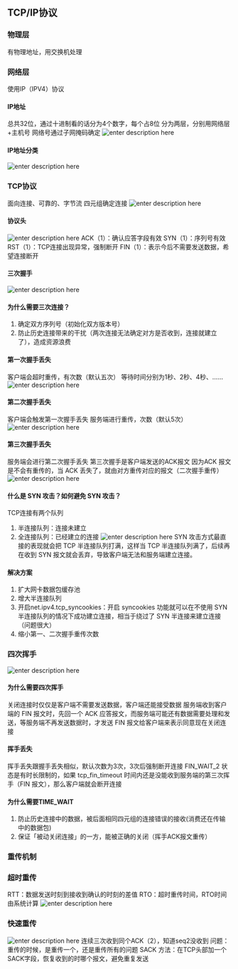 ## TCP/IP协议
### 物理层
有物理地址，用交换机处理
### 网络层
使用IP（IPV4）协议
#### IP地址
总共32位，通过十进制看的话分为4个数字，每个占8位
分为两层，分别用网络层+主机号
网络号通过子网掩码确定
![enter description here](./images/1714448328494.png)
#### IP地址分类
![enter description here](./images/1714448368643.png)
### TCP协议
面向连接、可靠的、字节流
四元组确定连接
![enter description here](./images/1714449587493.png)
#### 协议头
![enter description here](./images/1714448443887.png)
ACK（1）：确认应答字段有效
SYN（1）：序列号有效
RST（1）：TCP连接出现异常，强制断开
FIN（1）：表示今后不需要发送数据，希望连接断开
#### 三次握手
![enter description here](./images/1714449632566.png)
#### 为什么需要三次连接？
1. 确定双方序列号（初始化双方版本号）
2. 防止历史连接带来的干扰（两次连接无法确定对方是否收到，连接就建立了），造成资源浪费
#### 第一次握手丢失
客户端会超时重传，有次数（默认五次）
等待时间分别为1秒、2秒、4秒、......
![enter description here](./images/1714450561925.png)
#### 第二次握手丢失
客户端会触发第一次握手丢失
服务端进行重传，次数（默认5次）
![enter description here](./images/1714450593605.png)
#### 第三次握手丢失
服务端会进行第二次握手丢失
第三次握手是客户端发送的ACK报文
因为ACK 报文是不会有重传的，当 ACK 丢失了，就由对方重传对应的报文（二次握手重传）
![enter description here](./images/1714450759492.png)
#### 什么是 SYN 攻击？如何避免 SYN 攻击？
TCP连接有两个队列
1. 半连接队列：连接未建立
2. 全连接队列：已经建立的连接
![enter description here](./images/1714450940458.png)
SYN 攻击方式最直接的表现就会把 TCP 半连接队列打满，这样当 TCP 半连接队列满了，后续再在收到 SYN 报文就会丢弃，导致客户端无法和服务端建立连接。
#### 解决方案
1. 扩大网卡数据包缓存池
2. 增大半连接队列
3. 开启net.ipv4.tcp_syncookies：开启 syncookies 功能就可以在不使用 SYN 半连接队列的情况下成功建立连接，相当于绕过了 SYN 半连接来建立连接（问题很大）
4. 缩小第一、二次握手重传次数

### 四次挥手
![enter description here](./images/1714451125448.png)
#### 为什么需要四次挥手
关闭连接时仅仅是客户端不需要发送数据，客户端还能接受数据
服务端收到客户端的 FIN 报文时，先回一个 ACK 应答报文，而服务端可能还有数据需要处理和发送，等服务端不再发送数据时，才发送 FIN 报文给客户端来表示同意现在关闭连接
#### 挥手丢失
挥手丢失跟握手丢失相似，默认次数为3次，3次后强制断开连接
 FIN_WAIT_2 状态是有时长限制的，如果 tcp_fin_timeout 时间内还是没能收到服务端的第三次挥手（FIN 报文），那么客户端就会断开连接
#### 为什么需要TIME_WAIT
1. 防止历史连接中的数据，被后面相同四元组的连接错误的接收(消费还在传输中的数据包)
2. 保证「被动关闭连接」的一方，能被正确的关闭（挥手ACK报文重传）
### 重传机制
### 超时重传
RTT：数据发送时刻到接收到确认的时刻的差值
RTO：超时重传时间，RTO时间由系统计算
![enter description here](./images/1714452336925.png)
### 快速重传
![enter description here](./images/1714452597398.png)
连续三次收到同个ACK（2），知道seq2没收到
问题：重传的时候，是重传一个，还是重传所有的问题
SACK 方法：在TCP头部加一个SACK字段，恢复收到的时哪个报文，避免重复发送
